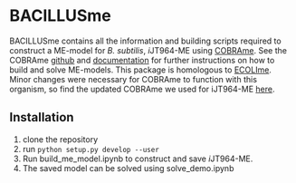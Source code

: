 # BACILLUSme

BACILLUSme contains all the information and building scripts required to construct a ME-model for *B. subtilis*, *i*JT964-ME using
[COBRAme](https://github.com/sbrg/cobrame). See the COBRAme
[github](https://github.com/sbrg/cobrame) and 
[documentation](https://cobrame.readthedocs.io) for further instructions on 
how to build and solve ME-models. This package is homologous to [ECOLIme](https://github.com/sbrg/ecolime). Minor changes were necessary for COBRAme to function with this organism, so find the updated COBRAme we used for iJT964-ME [here](https://github.com/jdtibochab/cobrame).


## Installation

1. clone the repository
2. run ```python setup.py develop --user```
3. Run build_me_model.ipynb to construct and save *i*JT964-ME.
4. The saved model can be solved using solve_demo.ipynb
